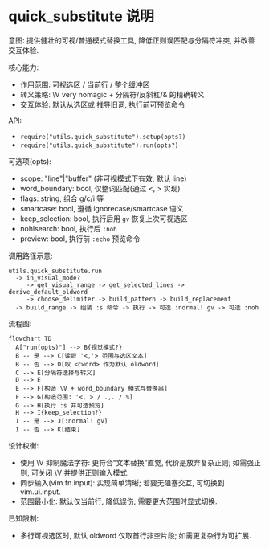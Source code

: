 # quick_substitute 说明

意图: 提供健壮的可视/普通模式替换工具, 降低正则误匹配与分隔符冲突, 并改善交互体验.

核心能力:

- 作用范围: 可视选区 / 当前行 / 整个缓冲区
- 转义策略: \V very nomagic + 分隔符/反斜杠/& 的精确转义
- 交互体验: 默认从选区或 <cword> 推导旧词, 执行前可预览命令

API:

- `require("utils.quick_substitute").setup(opts?)`
- `require("utils.quick_substitute").run(opts?)`

可选项(opts):

- scope: "line"|"buffer" (非可视模式下有效; 默认 line)
- word_boundary: bool, 仅整词匹配(通过 \<, \> 实现)
- flags: string, 组合 g/c/i 等
- smartcase: bool, 遵循 ignorecase/smartcase 语义
- keep_selection: bool, 执行后用 `gv` 恢复上次可视选区
- nohlsearch: bool, 执行后 `:noh`
- preview: bool, 执行前 `:echo` 预览命令

调用路径示意:

```text
utils.quick_substitute.run
  -> in_visual_mode?
     -> get_visual_range -> get_selected_lines -> derive_default_oldword
     -> choose_delimiter -> build_pattern -> build_replacement
  -> build_range -> 组装 :s 命令 -> 执行 -> 可选 :normal! gv -> 可选 :noh
```

流程图:

```mermaid
flowchart TD
  A["run(opts)"] --> B{视觉模式?}
  B -- 是 --> C[读取 '<,'> 范围与选区文本]
  B -- 否 --> D[取 <cword> 作为默认 oldword]
  C --> E[分隔符选择与转义]
  D --> E
  E --> F[构造 \V + word_boundary 模式与替换串]
  F --> G[构造范围: '<,'> / .,. / %]
  G --> H[执行 :s 并可选预览]
  H --> I{keep_selection?}
  I -- 是 --> J[:normal! gv]
  I -- 否 --> K[结束]
```

设计权衡:

- 使用 \V 抑制魔法字符: 更符合“文本替换”直觉, 代价是放弃复杂正则; 如需强正则, 可关闭 \V 并提供正则输入模式.
- 同步输入(vim.fn.input): 实现简单清晰; 若要无阻塞交互, 可切换到 vim.ui.input.
- 范围最小化: 默认仅当前行, 降低误伤; 需要更大范围时显式切换.

已知限制:

- 多行可视选区时, 默认 oldword 仅取首行非空片段; 如需更复杂行为可扩展.
